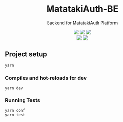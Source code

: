 <h1 align="center">MatatakiAuth-BE</h1>
<p align="center">Backend for MatatakiAuth Platform</p>
<p align="center">
    <img src="https://github.com/AyakaLab/MatatakiAuth-BE/workflows/Dev%20CI/badge.svg" />
    <img src="https://github.com/AyakaLab/MatatakiAuth-BE/workflows/Pre-Release%20CI/badge.svg" />
    <img src="https://github.com/AyakaLab/MatatakiAuth-BE/workflows/Pre-Release%20CD/badge.svg" /><br>
    <img src="https://github.com/AyakaLab/MatatakiAuth-BE/workflows/Production%20CI/badge.svg" />
    <img src="https://github.com/AyakaLab/MatatakiAuth-BE/workflows/Production%20CD/badge.svg" />
</p>


## Project setup
```
yarn
```

### Compiles and hot-reloads for dev
```
yarn dev
```

### Running Tests
```
yarn conf
yarn test
```